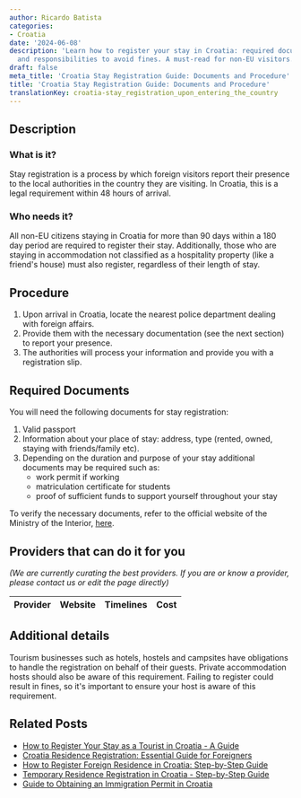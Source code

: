 ```yaml
---
author: Ricardo Batista
categories:
- Croatia
date: '2024-06-08'
description: 'Learn how to register your stay in Croatia: required documents, procedure,
  and responsibilities to avoid fines. A must-read for non-EU visitors.'
draft: false
meta_title: 'Croatia Stay Registration Guide: Documents and Procedure'
title: 'Croatia Stay Registration Guide: Documents and Procedure'
translationKey: croatia-stay_registration_upon_entering_the_country
---
```


## Description
### What is it?
Stay registration is a process by which foreign visitors report their presence to the local authorities in the country they are visiting. In Croatia, this is a legal requirement within 48 hours of arrival. 

### Who needs it?
All non-EU citizens staying in Croatia for more than 90 days within a 180 day period are required to register their stay. Additionally, those who are staying in accommodation not classified as a hospitality property (like a friend's house) must also register, regardless of their length of stay.

## Procedure

1. Upon arrival in Croatia, locate the nearest police department dealing with foreign affairs. 
2. Provide them with the necessary documentation (see the next section) to report your presence.
3. The authorities will process your information and provide you with a registration slip. 

## Required Documents

You will need the following documents for stay registration:

1. Valid passport
2. Information about your place of stay: address, type (rented, owned, staying with friends/family etc).
3. Depending on the duration and purpose of your stay additional documents may be required such as:
   - work permit if working 
   - matriculation certificate for students 
   - proof of sufficient funds to support yourself throughout your stay 
   
To verify the necessary documents, refer to the official website of the Ministry of the Interior, [here](https://mup.gov.hr/).

## Providers that can do it for you

_(We are currently curating the best providers. If you are or know a provider, please contact us or edit the page directly)_

| Provider        |     Website     |     Timelines    |       Cost      |
| --------------- | --------------- |  :-------------: | :-------------: |

## Additional details

Tourism businesses such as hotels, hostels and campsites have obligations to handle the registration on behalf of their guests. Private accommodation hosts should also be aware of this requirement. Failing to register could result in fines, so it's important to ensure your host is aware of this requirement.


## Related Posts

- [How to Register Your Stay as a Tourist in Croatia - A Guide](https://tramitit.com/guides/croatia/registration_of_tourists_stay/)
- [Croatia Residence Registration: Essential Guide for Foreigners](https://tramitit.com/guides/croatia/residence_registration/)
- [How to Register Foreign Residence in Croatia: Step-by-Step Guide](https://tramitit.com/guides/croatia/registration_of_foreigners_residence/)
- [Temporary Residence Registration in Croatia - Step-by-Step Guide](https://tramitit.com/guides/croatia/temporary_residence_registration/)
- [Guide to Obtaining an Immigration Permit in Croatia](https://tramitit.com/guides/croatia/obtaining_an_immigration_permit/)